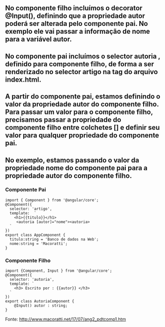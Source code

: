 
## No componente filho incluímos o decorator @Input(), definindo que a propriedade autor poderá ser alterada pelo componente pai. No exemplo ele vai passar a informação de nome para a variável autor.

## No componente pai incluímos o selector autoria , definido para componente filho, de forma a ser renderizado no selector artigo na tag <artigo> do arquivo index.html.

## A partir do componente pai, estamos definindo o valor da propriedade autor do componente filho. Para passar um valor para o componente filho, precisamos passar a propriedade do componente filho entre colchetes [] e definir seu valor para qualquer propriedade do componente pai.

## No exemplo, estamos passando o valor da propriedade nome do componente pai para a propriedade autor do componente filho.




### Componente Pai
	import { Component } from '@angular/core';
	@Component({
	  selector: 'artigo',
	  template:  `
	    <h1>{{titulo}}</h1>
	     <autoria [autor]="nome"><autoria>
	  `
	})
	export class AppComponent {
	  titulo:string = 'Banco de dados na Web';
	  nome:string = 'Macoratti';
	}




### Componente Filho
	import {Component, Input } from '@angular/core';
	@Component({
	  selector: 'autoria',
	  template: `
	    <h3> Escrito por : {{autor}} </h3>
	  `
	})
	export class AutoriaComponent { 
	    @Input() autor : string;
	}
 


Fonte: http://www.macoratti.net/17/07/ang2_pdtcomp1.htm